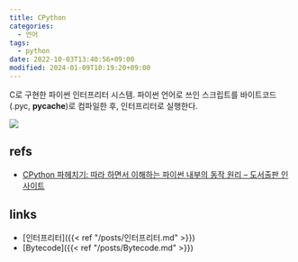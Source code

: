 ```yaml
---
title: CPython
categories:
  - 언어
tags:
  - python
date: 2022-10-03T13:40:56+09:00
modified: 2024-01-09T10:19:20+09:00
---
```

C로 구현한 파이썬 인터프리터 시스템. 파이썬 언어로 쓰인 스크립트를 바이트코드(.pyc, __pycache__)로 컴파일한 후, 인터프리터로 실행한다. 

![](https://insightbookblog.files.wordpress.com/2022/09/cpython1.png?w=612&zoom=2)



## refs
- [CPython 파헤치기: 따라 하면서 이해하는 파이썬 내부의 동작 원리 – 도서출판 인사이트](https://blog.insightbook.co.kr/2022/09/19/cpython-%ED%8C%8C%ED%97%A4%EC%B9%98%EA%B8%B0-%EB%94%B0%EB%9D%BC-%ED%95%98%EB%A9%B4%EC%84%9C-%EC%9D%B4%ED%95%B4%ED%95%98%EB%8A%94-%ED%8C%8C%EC%9D%B4%EC%8D%AC-%EB%82%B4%EB%B6%80%EC%9D%98-%EB%8F%99/)


## links
- [인터프리터]({{< ref "/posts/인터프리터.md" >}})
- [Bytecode]({{< ref "/posts/Bytecode.md" >}})
